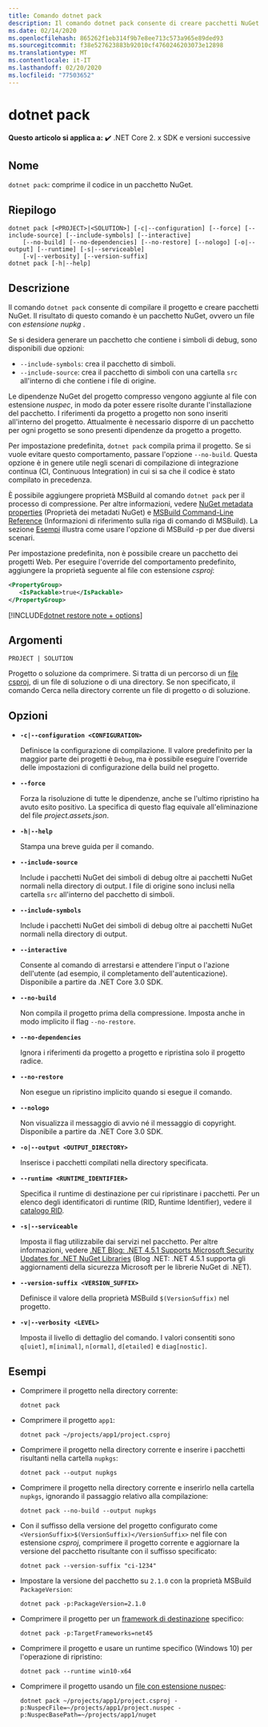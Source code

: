 ```yaml
---
title: Comando dotnet pack
description: Il comando dotnet pack consente di creare pacchetti NuGet per il progetto .NET Core.
ms.date: 02/14/2020
ms.openlocfilehash: 865262f1eb314f9b7e8ee713c573a965e89ded93
ms.sourcegitcommit: f38e527623883b92010cf4760246203073e12898
ms.translationtype: MT
ms.contentlocale: it-IT
ms.lasthandoff: 02/20/2020
ms.locfileid: "77503652"
---
```

# <a name="dotnet-pack"></a>dotnet pack

**Questo articolo si applica a:** ✔️ .NET Core 2. x SDK e versioni successive

## <a name="name"></a>Nome

`dotnet pack`: comprime il codice in un pacchetto NuGet.

## <a name="synopsis"></a>Riepilogo

```dotnetcli
dotnet pack [<PROJECT>|<SOLUTION>] [-c|--configuration] [--force] [--include-source] [--include-symbols] [--interactive]
    [--no-build] [--no-dependencies] [--no-restore] [--nologo] [-o|--output] [--runtime] [-s|--serviceable]
    [-v|--verbosity] [--version-suffix]
dotnet pack [-h|--help]
```

## <a name="description"></a>Descrizione

Il comando `dotnet pack` consente di compilare il progetto e creare pacchetti NuGet. Il risultato di questo comando è un pacchetto NuGet, ovvero un file con *estensione nupkg* .

Se si desidera generare un pacchetto che contiene i simboli di debug, sono disponibili due opzioni:

- `--include-symbols`: crea il pacchetto di simboli.
- `--include-source`: crea il pacchetto di simboli con una cartella `src` all'interno di che contiene i file di origine.

Le dipendenze NuGet del progetto compresso vengono aggiunte al file con estensione *nuspec*, in modo da poter essere risolte durante l'installazione del pacchetto. I riferimenti da progetto a progetto non sono inseriti all'interno del progetto. Attualmente è necessario disporre di un pacchetto per ogni progetto se sono presenti dipendenze da progetto a progetto.

Per impostazione predefinita, `dotnet pack` compila prima il progetto. Se si vuole evitare questo comportamento, passare l'opzione `--no-build`. Questa opzione è in genere utile negli scenari di compilazione di integrazione continua (CI, Continuous Integration) in cui si sa che il codice è stato compilato in precedenza.

È possibile aggiungere proprietà MSBuild al comando `dotnet pack` per il processo di compressione. Per altre informazioni, vedere [NuGet metadata properties](csproj.md#nuget-metadata-properties) (Proprietà dei metadati NuGet) e [MSBuild Command-Line Reference](/visualstudio/msbuild/msbuild-command-line-reference) (Informazioni di riferimento sulla riga di comando di MSBuild). La sezione [Esempi](#examples) illustra come usare l'opzione di MSBuild -p per due diversi scenari.

Per impostazione predefinita, non è possibile creare un pacchetto dei progetti Web. Per eseguire l'override del comportamento predefinito, aggiungere la proprietà seguente al file con estensione *csproj*:

```xml
<PropertyGroup>
   <IsPackable>true</IsPackable>
</PropertyGroup>
```

[!INCLUDE[dotnet restore note + options](~/includes/dotnet-restore-note-options.md)]

## <a name="arguments"></a>Argomenti

`PROJECT | SOLUTION`

  Progetto o soluzione da comprimere. Si tratta di un percorso di un [file csproj](csproj.md), di un file di soluzione o di una directory. Se non specificato, il comando Cerca nella directory corrente un file di progetto o di soluzione.

## <a name="options"></a>Opzioni

- **`-c|--configuration <CONFIGURATION>`**

  Definisce la configurazione di compilazione. Il valore predefinito per la maggior parte dei progetti è `Debug`, ma è possibile eseguire l'override delle impostazioni di configurazione della build nel progetto.

- **`--force`**

  Forza la risoluzione di tutte le dipendenze, anche se l'ultimo ripristino ha avuto esito positivo. La specifica di questo flag equivale all'eliminazione del file *project.assets.json*.

- **`-h|--help`**

  Stampa una breve guida per il comando.

- **`--include-source`**

  Include i pacchetti NuGet dei simboli di debug oltre ai pacchetti NuGet normali nella directory di output. I file di origine sono inclusi nella cartella `src` all'interno del pacchetto di simboli.

- **`--include-symbols`**

  Include i pacchetti NuGet dei simboli di debug oltre ai pacchetti NuGet normali nella directory di output.

- **`--interactive`**

  Consente al comando di arrestarsi e attendere l'input o l'azione dell'utente (ad esempio, il completamento dell'autenticazione). Disponibile a partire da .NET Core 3.0 SDK.

- **`--no-build`**

  Non compila il progetto prima della compressione. Imposta anche in modo implicito il flag `--no-restore`.

- **`--no-dependencies`**

  Ignora i riferimenti da progetto a progetto e ripristina solo il progetto radice.

- **`--no-restore`**

  Non esegue un ripristino implicito quando si esegue il comando.

- **`--nologo`**

  Non visualizza il messaggio di avvio né il messaggio di copyright. Disponibile a partire da .NET Core 3.0 SDK.

- **`-o|--output <OUTPUT_DIRECTORY>`**

  Inserisce i pacchetti compilati nella directory specificata.

- **`--runtime <RUNTIME_IDENTIFIER>`**

  Specifica il runtime di destinazione per cui ripristinare i pacchetti. Per un elenco degli identificatori di runtime (RID, Runtime Identifier), vedere il [catalogo RID](../rid-catalog.md).

- **`-s|--serviceable`**

  Imposta il flag utilizzabile dai servizi nel pacchetto. Per altre informazioni, vedere [.NET Blog: .NET 4.5.1 Supports Microsoft Security Updates for .NET NuGet Libraries](https://aka.ms/nupkgservicing) (Blog .NET: .NET 4.5.1 supporta gli aggiornamenti della sicurezza Microsoft per le librerie NuGet di .NET).

- **`--version-suffix <VERSION_SUFFIX>`**

  Definisce il valore della proprietà MSBuild `$(VersionSuffix)` nel progetto.

- **`-v|--verbosity <LEVEL>`**

  Imposta il livello di dettaglio del comando. I valori consentiti sono `q[uiet]`, `m[inimal]`, `n[ormal]`, `d[etailed]` e `diag[nostic]`.

## <a name="examples"></a>Esempi

- Comprimere il progetto nella directory corrente:

  ```dotnetcli
  dotnet pack
  ```

- Comprimere il progetto `app1`:

  ```dotnetcli
  dotnet pack ~/projects/app1/project.csproj
  ```

- Comprimere il progetto nella directory corrente e inserire i pacchetti risultanti nella cartella `nupkgs`:

  ```dotnetcli
  dotnet pack --output nupkgs
  ```

- Comprimere il progetto nella directory corrente e inserirlo nella cartella `nupkgs`, ignorando il passaggio relativo alla compilazione:

  ```dotnetcli
  dotnet pack --no-build --output nupkgs
  ```

- Con il suffisso della versione del progetto configurato come `<VersionSuffix>$(VersionSuffix)</VersionSuffix>` nel file con estensione *csproj*, comprimere il progetto corrente e aggiornare la versione del pacchetto risultante con il suffisso specificato:

  ```dotnetcli
  dotnet pack --version-suffix "ci-1234"
  ```

- Impostare la versione del pacchetto su `2.1.0` con la proprietà MSBuild `PackageVersion`:

  ```dotnetcli
  dotnet pack -p:PackageVersion=2.1.0
  ```

- Comprimere il progetto per un [framework di destinazione](../../standard/frameworks.md) specifico:

  ```dotnetcli
  dotnet pack -p:TargetFrameworks=net45
  ```

- Comprimere il progetto e usare un runtime specifico (Windows 10) per l'operazione di ripristino:

  ```dotnetcli
  dotnet pack --runtime win10-x64
  ```

- Comprimere il progetto usando un [file con estensione nuspec](https://docs.microsoft.com/nuget/reference/msbuild-targets#packing-using-a-nuspec):

  ```dotnetcli
  dotnet pack ~/projects/app1/project.csproj -p:NuspecFile=~/projects/app1/project.nuspec -p:NuspecBasePath=~/projects/app1/nuget
  ```
